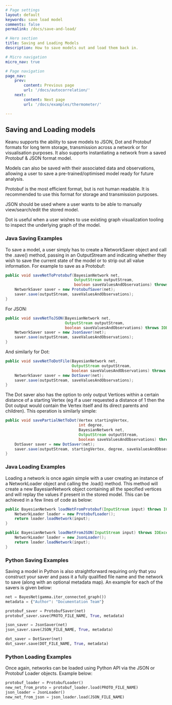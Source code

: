 ```yaml
---
# Page settings
layout: default
keywords: save load model
comments: false
permalink: /docs/save-and-load/

# Hero section
title: Saving and Loading Models
description: How to save models out and load them back in.

# Micro navigation
micro_nav: true

# Page navigation
page_nav:
    prev:
        content: Previous page
        url: '/docs/autocorrelation/'
    next:
        content: Next page
        url: '/docs/examples/thermometer/'

---
```


## Saving and Loading models

Keanu supports the ability to save models to JSON, Dot and Protobuf formats for long term storage, transmission across
a network or for visualisation purposes.  It also supports instantiating a network from a saved Protobuf & JSON format model.

Models can also be saved with their associated data and observations, allowing a user to save a pre-trained/optimised
model ready for future analysis.

Protobuf is the most efficient format, but is not human readable.  It is recommended to use this format for storage and
transmission purposes.

JSON should be used where a user wants to be able to manually view/search/edit the stored model.

Dot is useful when a user wishes to use existing graph visualization tooling to inspect the underlying graph of the
model.

### Java Saving Examples

To save a model, a user simply has to create a NetworkSaver object and call the .save() method, passing in an OutputStream
and indicating whether they wish to save the current state of the model or to strip out all value information.  For
example to save as a Protobuf:
```java
public void saveNetToProtobuf(BayesianNetwork net,
                              OutputStream outputStream,
                              boolean saveValuesAndObservations) throws IOException {
    NetworkSaver saver = new ProtobufSaver(net);
    saver.save(outputStream, saveValuesAndObservations);
}
```

For JSON:
```java
public void saveNetToJSON(BayesianNetwork net,
                          OutputStream outputStream,
                          boolean saveValuesAndObservations) throws IOException {
    NetworkSaver saver = new JsonSaver(net);
    saver.save(outputStream, saveValuesAndObservations);
}
```

And similarly for Dot:
```java
public void saveNetToDotFile(BayesianNetwork net,
                             OutputStream outputStream,
                             boolean saveValuesAndObservations) throws IOException {
    NetworkSaver saver = new DotSaver(net);
    saver.save(outputStream, saveValuesAndObservations);
}
```

The Dot saver also has the option to only output Vertices within a certain distance of a starting Vertex (eg if
a user requested a distance of 1 then the Dot output would contain the Vertex itself and its direct parents and children).
This operation is similarly simple:
```java
public void savePartialNetToDot(Vertex startingVertex,
                                int degree,
                                BayesianNetwork net,
                                OutputStream outputStream,
                                boolean saveValuesAndObservations) throws IOException {
    DotSaver saver = new DotSaver(net);
    saver.save(outputStream, startingVertex, degree, saveValuesAndObservations);
}
```

### Java Loading Examples

Loading a network is once again simple with a user creating an instance of a NetworkLoader object and calling the .load()
method.  This method will create a new BayesianNetwork object containing all the specified vertices and will replay the values if present
in the stored model.  This can be achieved in a few lines of code as below:

```java
public BayesianNetwork loadNetFromProtobuf(InputStream input) throws IOException {
    NetworkLoader loader = new ProtobufLoader();
    return loader.loadNetwork(input);
}
```

```java
public BayesianNetwork loadNetFromJSON(InputStream input) throws IOException {
    NetworkLoader loader = new JsonLoader();
    return loader.loadNetwork(input);
}
```

### Python Saving Examples

Saving a model in Python is also straightforward requiring only that you construct your saver and pass it a fully
qualified file name and the network to save (along with an optional metadata map).  An example for each of the savers
is given below:

```python
net = BayesNet(gamma.iter_connected_graph())
metadata = {"Author": "Documentation Team"}

protobuf_saver = ProtobufSaver(net)
protobuf_saver.save(PROTO_FILE_NAME, True, metadata)

json_saver = JsonSaver(net)
json_saver.save(JSON_FILE_NAME, True, metadata)

dot_saver = DotSaver(net)
dot_saver.save(DOT_FILE_NAME, True, metadata)
```

### Python Loading Examples

Once again, networks can be loaded using Python API via the JSON or Protobuf Loader objects.  Example below:

```python
protobuf_loader = ProtobufLoader()
new_net_from_proto = protobuf_loader.load(PROTO_FILE_NAME)
json_loader = JsonLoader()
new_net_from_json = json_loader.load(JSON_FILE_NAME)
```
